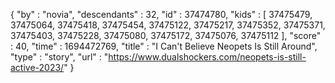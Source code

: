 {
  "by" : "novia",
  "descendants" : 32,
  "id" : 37474780,
  "kids" : [ 37475479, 37475064, 37475418, 37475454, 37475122, 37475217, 37475352, 37475371, 37475403, 37475228, 37475080, 37475172, 37475076, 37475112 ],
  "score" : 40,
  "time" : 1694472769,
  "title" : "I Can't Believe Neopets Is Still Around",
  "type" : "story",
  "url" : "https://www.dualshockers.com/neopets-is-still-active-2023/"
}

